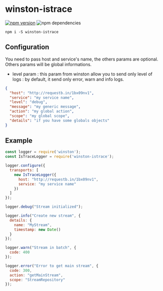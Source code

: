 # winston-istrace

[![npm version](https://badge.fury.io/js/winston-istrace.svg)](https://badge.fury.io/js/winston-istrace)
![npm dependencies](https://david-dm.org/toinane/winston-istrace.svg)

```
npm i -S winston-istrace
```

## Configuration

You need to pass host and service's name, the others params are optional.
Others params will be global informations.

- level param : this param from winston allow you to send only level of logs :
by default, it send only error, warn and info logs.

```json
{
  "host": "http://requestb.in/1bx09nv1",
  "service": "my service name",
  "level": "debug",
  "message": "my generic message",
  "action": "my global action",
  "scope": "my global scope",
  "details": "if you have some globals objects"
}
```

## Example

```javascript
const logger = require('winston');
const IsTraceLogger = require('winston-istrace');

logger.configure({
  transports: [
    new IsTraceLogger({
      host: "http://requestb.in/1bx09nv1",
      service: "my service name"
    })
  ]
});

logger.debug("Stream initialized");

logger.info("Create new stream", {
  details: {
    name: "MyStream",
    timestamp: new Date()
  }
});

logger.warn("Stream in batch", {
  code: 400
});

logger.error("Error to get main stream", {
  code: 300,
  action: "getMainStream",
  scope: "StreamRepository"
});
```
